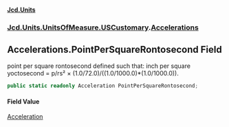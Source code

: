 #### [Jcd.Units](index.md 'index')

### [Jcd.Units.UnitsOfMeasure.USCustomary](Jcd.Units.UnitsOfMeasure.USCustomary.md 'Jcd.Units.UnitsOfMeasure.USCustomary').[Accelerations](Accelerations.md 'Jcd.Units.UnitsOfMeasure.USCustomary.Accelerations')

## Accelerations.PointPerSquareRontosecond Field

point per square rontosecond defined such that: inch per square yoctosecond = p/rs² ×
(1.0/72.0)/((1.0/1000.0)*(1.0/1000.0)).

```csharp
public static readonly Acceleration PointPerSquareRontosecond;
```

#### Field Value

[Acceleration](Acceleration.md 'Jcd.Units.UnitTypes.Acceleration')